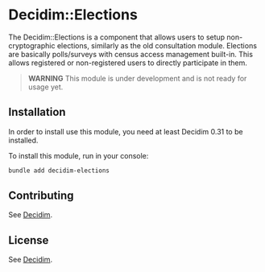 # Decidim::Elections

The Decidim::Elections is a component that allows users to setup non-cryptographic elections, similarly as the old consultation module. Elections are basically polls/surveys with census access management built-in. This allows registered or non-registered users to directly participate in them.

> **WARNING**
> This module is under development and is not ready for usage yet.

## Installation

In order to install use this module, you need at least Decidim 0.31 to be installed.

To install this module, run in your console:

```bash
bundle add decidim-elections
```

## Contributing

See [Decidim](https://github.com/decidim/decidim).

## License

See [Decidim](https://github.com/decidim/decidim).
